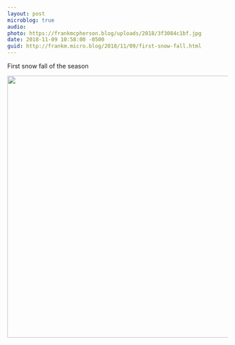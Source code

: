 ```yaml
---
layout: post
microblog: true
audio: 
photo: https://frankmcpherson.blog/uploads/2018/3f3084c1bf.jpg
date: 2018-11-09 10:58:00 -0500
guid: http://frankm.micro.blog/2018/11/09/first-snow-fall.html
---
```

First snow fall of the season

<img src="https://frankmcpherson.blog/uploads/2018/3f3084c1bf.jpg" width="600" height="600" />
